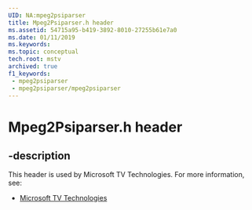 ```yaml
---
UID: NA:mpeg2psiparser
title: Mpeg2Psiparser.h header
ms.assetid: 54715a95-b419-3892-8010-27255b61e7a0
ms.date: 01/11/2019
ms.keywords: 
ms.topic: conceptual
tech.root: mstv
archived: true
f1_keywords:
 - mpeg2psiparser
 - mpeg2psiparser/mpeg2psiparser
---
```


# Mpeg2Psiparser.h header


## -description

This header is used by Microsoft TV Technologies. For more information, see:

- [Microsoft TV Technologies](/previous-versions/windows/desktop/mstv/microsoft-tv-technologies-portal)

